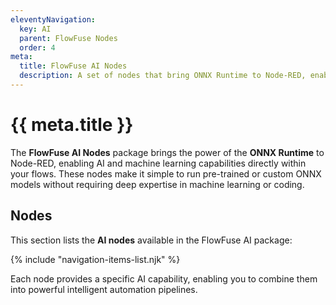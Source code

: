 ```yaml
---
eleventyNavigation:
  key: AI
  parent: FlowFuse Nodes
  order: 4
meta:
  title: FlowFuse AI Nodes
  description: A set of nodes that bring ONNX Runtime to Node-RED, enabling AI and machine learning model inference within your flows.
---
```


# {{ meta.title }}

The **FlowFuse AI Nodes** package brings the power of the **ONNX Runtime** to Node-RED, enabling AI and machine learning capabilities directly within your flows. These nodes make it simple to run pre-trained or custom ONNX models without requiring deep expertise in machine learning or coding.

## Nodes

This section lists the **AI nodes** available in the FlowFuse AI package:

{% include "navigation-items-list.njk" %}

Each node provides a specific AI capability, enabling you to combine them into powerful intelligent automation pipelines.

